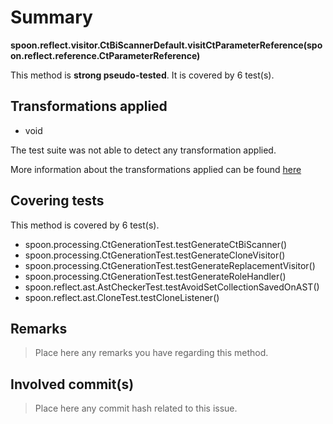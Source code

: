 # Summary
**spoon.reflect.visitor.CtBiScannerDefault.visitCtParameterReference(spoon.reflect.reference.CtParameterReference)**

This method is **strong pseudo-tested**.
It is covered by 6 test(s). 


## Transformations applied

- void


The test suite was not able to detect any transformation applied.

More information about the transformations applied can be found [here](https://github.com/STAMP-project/pitest-descartes)

## Covering tests
This method is covered by 6 test(s).
* spoon.processing.CtGenerationTest.testGenerateCtBiScanner()
* spoon.processing.CtGenerationTest.testGenerateCloneVisitor()
* spoon.processing.CtGenerationTest.testGenerateReplacementVisitor()
* spoon.processing.CtGenerationTest.testGenerateRoleHandler()
* spoon.reflect.ast.AstCheckerTest.testAvoidSetCollectionSavedOnAST()
* spoon.reflect.ast.CloneTest.testCloneListener()


## Remarks
> Place here any remarks you have regarding this method.

## Involved commit(s)

> Place here any commit hash related to this issue.

